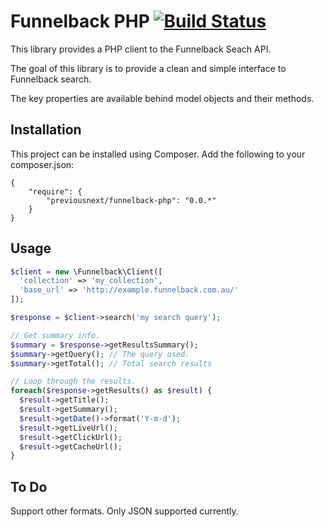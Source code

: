 # Funnelback PHP [![Build Status](https://travis-ci.org/previousnext/funnelback-php.svg)](https://travis-ci.org/previousnext/funnelback-php)

This library provides a PHP client to the Funnelback Seach API.

The goal of this library is to provide a clean and simple interface to Funnelback
search.

The key properties are available behind model objects and their methods.


## Installation

This project can be installed using Composer. Add the following to your composer.json:

```
{
    "require": {
        "previousnext/funnelback-php": "0.0.*"
    }
}
```

## Usage

```php
$client = new \Funnelback\Client([
  'collection' => 'my_collection',
  'base_url' => 'http://example.funnelback.com.au/'
]);

$response = $client->search('my search query');

// Get summary info.
$summary = $response->getResultsSummary();
$summary->getQuery(); // The query used.
$summary->getTotal(); // Total search results

// Loop through the results.
foreach($response->getResults() as $result) {
  $result->getTitle();
  $result->getSummary();
  $result->getDate()->format('Y-m-d');
  $result->getLiveUrl();
  $result->getClickUrl();
  $result->getCacheUrl();
}


```

## To Do

Support other formats. Only JSON supported currently.


